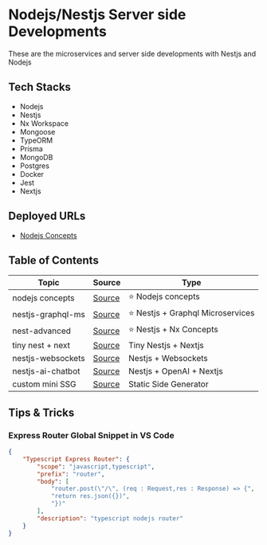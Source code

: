 # Nodejs/Nestjs Server side Developments

These are the microservices and server side developments with Nestjs and Nodejs

## Tech Stacks

- Nodejs
- Nestjs
- Nx Workspace
- Mongoose
- TypeORM
- Prisma
- MongoDB
- Postgres
- Docker
- Jest
- Nextjs

## Deployed URLs

- [Nodejs Concepts](https://nodejs-concepts.onrender.com)

## Table of Contents

| Topic             | Source                                                | Type                               |
| ----------------- | ----------------------------------------------------- | ---------------------------------- |
| nodejs concepts   | [Source](./node-concepts/)                            | ⭐️ Nodejs concepts                |
| nestjs-graphql-ms | [Source](./nest-graphql-ms/)                          | ⭐️ Nestjs + Graphql Microservices |
| nest-advanced     | [Source](./nest-advanced)                             | ⭐️ Nestjs + Nx Concepts           |
| tiny nest + next  | [Source](./tiny-nest-next/)                           | Tiny Nestjs + Nextjs               |
| nestjs-websockets | [Source](./standalone-apis/nestjs-websockets/)        | Nestjs + Websockets                |
| nestjs-ai-chatbot | [Source](./standalone-apis/nestjs-ai-chatbot/)        | Nestjs + OpenAI + Nextjs           |
| custom mini SSG   | [Source](./custom-static-side-generators/sample-one/) | Static Side Generator              |

## Tips & Tricks

### Express Router Global Snippet in VS Code

```json
{
	"Typescript Express Router": {
		"scope": "javascript,typescript",
		"prefix": "router",
		"body": [
			"router.post(\"/\", (req : Request,res : Response) => {",
			"return res.json({})",
			"})"
		],
		"description": "typescript nodejs router"
	}
}
```

